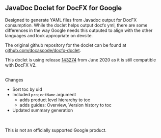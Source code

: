 ## JavaDoc Doclet for DocFX for Google

Designed to generate YAML files from Javadoc output for DocFX consumption. While the doclet helps output docfx yml,
there are some differences in the way Google needs this outputed to align with the other languages and look appropriate
on devsite.

The original github repository for the doclet can be found
at [github.com/docascode/docfx-doclet](https://github.com/docascode/docfx-doclet).

This doclet is using release [143274](https://github.com/docascode/docfx-doclet/releases/tag/143274) from June 2020 as
it is still compatible with DocFX V2.

\
Changes

- Sort toc by uid
- Included `projectName` argument 
  - adds product level hierarchy to toc
  - adds guides: Overview, Version history to toc 
- Updated summary generation

\
\
This is not an officially supported Google product.
